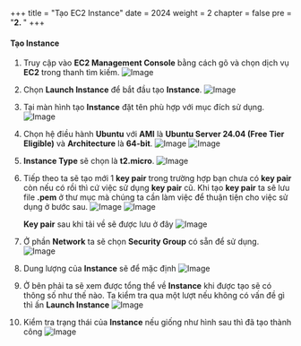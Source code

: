 +++
title = "Tạo EC2 Instance"
date = 2024
weight = 2
chapter = false
pre = "<b>2. </b>"
+++

#### Tạo Instance
1. Truy cập vào **EC2 Management Console** bằng cách gõ và chọn dịch vụ **EC2** trong thanh tìm kiếm.
![Image](/images/2/find-ec2.png?width=40pc)

2. Chọn **Launch Instance** để bắt đầu tạo **Instance**.
![Image](/images/2/launch_instance.png?width=40pc)

3. Tại màn hình tạo **Instance** đặt tên phù hợp với mục đích sử dụng.
![Image](/images/2/name.png?width=40pc)

4. Chọn hệ điều hành **Ubuntu** với **AMI** là **Ubuntu Server 24.04 (Free Tier Eligible)** và **Architecture** là **64-bit**.
![Image](/images/2/os.png?width=40pc)
![Image](/images/2/versionOs.png?width=40pc)

5. **Instance Type** sẽ chọn là **t2.micro**.
![Image](/images/2/instanceType.png?width=40pc)

6. Tiếp theo ta sẽ tạo mới 1 **key pair** trong trường hợp bạn chưa có **key pair** còn nếu có rồi thì cứ việc sử dụng **key pair** cũ. Khi tạo **key pair** ta sẽ lưu file **.pem** ở thư mục mà chúng ta cần làm việc để thuận tiện cho việc sử dụng ở bước sau.
![Image](/images/2/createKeypair.png?width=40pc)
![Image](/images/2/createKeypair1.png?width=40pc)

    **Key pair** sau khi tải về sẽ được lưu ở đây
![Image](/images/2/saveKeypair.png?width=40pc)

7. Ở phần **Network** ta sẽ chọn **Security Group** có sẵn để sử dụng.
![Image](/images/2/securityGroup.png?width=40pc)

8. Dung lượng của **Instance** sẽ để mặc định
![Image](/images/2/memory.png?width=40pc)

9. Ở bên phải ta sẽ xem được tổng thể về **Instance** khi được tạo sẽ có thông số như thế nào. Ta kiểm tra qua một lượt nếu không có vấn đề gì thì ấn **Launch Instance**
![Image](/images/2/createInstance.png?width=40pc)

10. Kiểm tra trạng thái của **Instance** nếu giống như hình sau thì đã tạo thành công
![Image](/images/2/status.png?width=40pc)